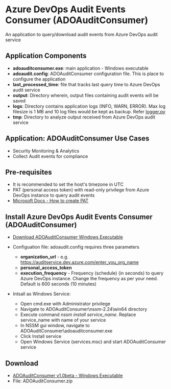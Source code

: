 # Azure DevOps Audit Events Consumer (ADOAuditConsumer)
An application to query/download audit events from Azure DevOps audit service

## Application Components
- **adoauditconsumer.exe**: main application - Windows executable
- **adoaudit.config**: ADOAuditConsumer configuration file. This is place to configure the application
- **last_processed_time**: file that tracks last query time to Azure DevOps audit service
- **output**: Directory wherein, output files containing audit events will be saved
- **logs**: Directory contains application logs (INFO, WARN, ERROR). Max log filesize is 1 MB and 10 log files would be kept as backup. Refer [logger.py](https://github.com/pratik-lal/ADOAuditConsumer/blob/master/logger.py)
- **tmp**: Directory to analyze output received from  Azure DevOps audit service

## Application: ADOAuditConsumer Use Cases
- Security Monitoring & Analytics
- Collect Audit events for compliance

## Pre-requisites
- It is recommended to set the host's timezone in UTC
- PAT (personal access token) with read-only privilege from Azure DevOps instance to query audit events
- [Microsoft Docs - How to create PAT](https://docs.microsoft.com/en-us/azure/devops/organizations/accounts/use-personal-access-tokens-to-authenticate?view=azure-devops&tabs=preview-page)

## Install Azure DevOps Audit Events Consumer (ADOAuditConsumer)
- [Download ADOAuditConsumer Windows Executable](https://github.com/pratik-lal/ADOAuditConsumer/releases/download/v1.0beta/ADOAuditConsumer.zip)
- Configuation file: adoaudit.config requires three parameters
  - **organization_url** - e.g. https://auditservice.dev.azure.com/enter_you_org_name
  - **personal_access_token**
  - **execution_frequency** - Frequency (schedule) (in seconds) to query Azure DevOps instance. Change the frequency as per your need. Default is 600 seconds (10 minutes)
  
- Intsall as Windows Service:
  - Open cmd.exe with Administrator privilege
  - Navigate to ADOAuditConsumer\nssm-2.24\win64 directory
  - Execute command *nssm install service_name*. Replace service_name with name of your service
  - In NSSM gui window, navigate to ADOAuditConsumer\adoauditconsumer.exe
  - Click Install service
  - Open Windows Service (services.msc) and start ADOAuditConsumer service

## Download
- [ADOAuditConsumer v1.0beta - Windows Executable](https://github.com/pratik-lal/ADOAuditConsumer/releases)
- File: ADOAuditConsumer.zip

  
